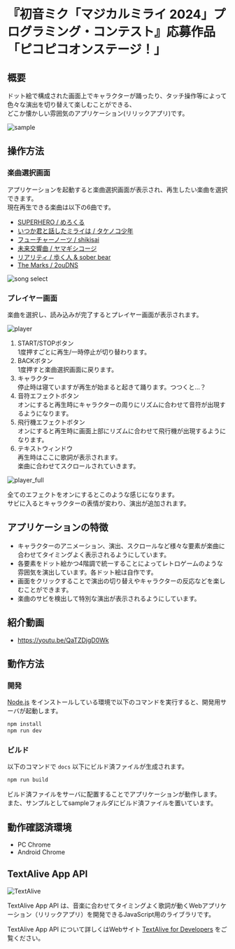 # 『初音ミク「マジカルミライ 2024」プログラミング・コンテスト』応募作品「ピコピコオンステージ！」
## 概要
ドット絵で構成された画面上でキャラクターが踊ったり、タッチ操作等によって色々な演出を切り替えて楽しむことができる、  
どこか懐かしい雰囲気のアプリケーション(リリックアプリ)です。

![sample](screenshots/sample_gif.gif)

## 操作方法
### 楽曲選択画面
アプリケーションを起動すると楽曲選択画面が表示され、再生したい楽曲を選択できます。  
現在再生できる楽曲は以下の6曲です。  
- [SUPERHERO / めろくる](https://www.youtube.com/watch?v=EWGe3KRc144)
- [いつか君と話したミライは / タケノコ少年](https://www.youtube.com/watch?v=NbYwBs2FHvk)
- [フューチャーノーツ / shikisai](https://www.youtube.com/watch?v=y3_eKUvco2g)
- [未来交響曲 / ヤマギシコージ](https://www.youtube.com/watch?v=iQ_9pxVsRAo)
- [リアリティ / 歩く人 & sober bear](https://www.youtube.com/watch?v=mdYmFTcH5KI)
- [The Marks / 2ouDNS](https://www.youtube.com/watch?v=zBmGISSf6X8)

![song select](screenshots/song_select.png)

### プレイヤー画面
楽曲を選択し、読み込みが完了するとプレイヤー画面が表示されます。

![player](screenshots/player.png)

1. START/STOPボタン  
1度押すごとに再生/一時停止が切り替わります。
2. BACKボタン  
1度押すと楽曲選択画面に戻ります。
3. キャラクター  
停止時は寝ていますが再生が始まると起きて踊ります。つつくと…？
4. 音符エフェクトボタン  
オンにすると再生時にキャラクターの周りにリズムに合わせて音符が出現するようになります。
5. 飛行機エフェクトボタン  
オンにすると再生時に画面上部にリズムに合わせて飛行機が出現するようになります。
6. テキストウィンドウ  
再生時はここに歌詞が表示されます。  
楽曲に合わせてスクロールされていきます。

![player_full](screenshots/player2.png)

全てのエフェクトをオンにするとこのような感じになります。  
サビに入るとキャラクターの表情が変わり、演出が追加されます。  

## アプリケーションの特徴
- キャラクターのアニメーション、演出、スクロールなど様々な要素が楽曲に合わせてタイミングよく表示されるようにしています。
- 各要素をドット絵かつ4階調で統一することによってレトロゲームのような雰囲気を演出しています。各ドット絵は自作です。
- 画面をクリックすることで演出の切り替えやキャラクターの反応などを楽しむことができます。
- 楽曲のサビを検出して特別な演出が表示されるようにしています。

## 紹介動画
- https://youtu.be/QaTZDjgD0Wk

## 動作方法
### 開発

[Node.js](https://nodejs.org/) をインストールしている環境で以下のコマンドを実行すると、開発用サーバが起動します。

```sh
npm install
npm run dev
```

### ビルド

以下のコマンドで `docs` 以下にビルド済ファイルが生成されます。

```sh
npm run build
```

ビルド済ファイルをサーバに配置することでアプリケーションが動作します。
また、サンプルとしてsampleフォルダにビルド済ファイルを置いています。

## 動作確認済環境
- PC Chrome
- Android Chrome

## TextAlive App API

![TextAlive](https://i.gyazo.com/thumb/1000/5301e6f642d255c5cfff98e049b6d1f3-png.png)

TextAlive App API は、音楽に合わせてタイミングよく歌詞が動くWebアプリケーション（リリックアプリ）を開発できるJavaScript用のライブラリです。

TextAlive App API について詳しくはWebサイト [TextAlive for Developers](https://developer.textalive.jp/) をご覧ください。
